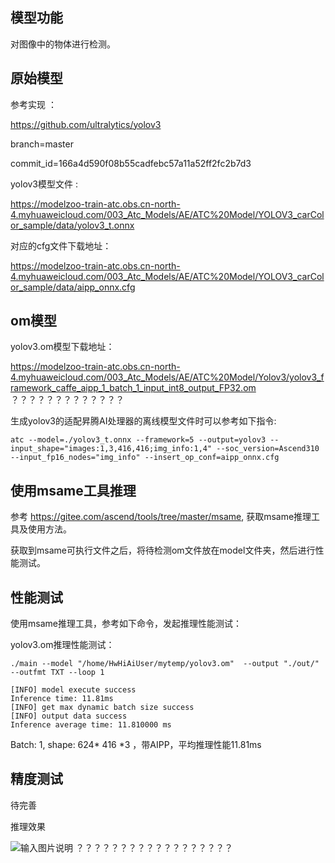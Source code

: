 ## 模型功能

 对图像中的物体进行检测。

## 原始模型

参考实现 ：

https://github.com/ultralytics/yolov3

branch=master

commit_id=166a4d590f08b55cadfebc57a11a52ff2fc2b7d3

yolov3模型文件 :

https://modelzoo-train-atc.obs.cn-north-4.myhuaweicloud.com/003_Atc_Models/AE/ATC%20Model/YOLOV3_carColor_sample/data/yolov3_t.onnx


对应的cfg文件下载地址：

https://modelzoo-train-atc.obs.cn-north-4.myhuaweicloud.com/003_Atc_Models/AE/ATC%20Model/YOLOV3_carColor_sample/data/aipp_onnx.cfg



## om模型

yolov3.om模型下载地址：

https://modelzoo-train-atc.obs.cn-north-4.myhuaweicloud.com/003_Atc_Models/AE/ATC%20Model/Yolov3/yolov3_framework_caffe_aipp_1_batch_1_input_int8_output_FP32.om ？？？？？？？？？？？？？ 


生成yolov3的适配昇腾AI处理器的离线模型文件时可以参考如下指令:

```
atc --model=./yolov3_t.onnx --framework=5 --output=yolov3 --input_shape="images:1,3,416,416;img_info:1,4" --soc_version=Ascend310 --input_fp16_nodes="img_info" --insert_op_conf=aipp_onnx.cfg
```


## 使用msame工具推理

参考 https://gitee.com/ascend/tools/tree/master/msame, 获取msame推理工具及使用方法。

获取到msame可执行文件之后，将待检测om文件放在model文件夹，然后进行性能测试。

## 性能测试

使用msame推理工具，参考如下命令，发起推理性能测试： 

yolov3.om推理性能测试：

```
./main --model "/home/HwHiAiUser/mytemp/yolov3.om"  --output "./out/" --outfmt TXT --loop 1
```

```
[INFO] model execute success
Inference time: 11.81ms
[INFO] get max dynamic batch size success
[INFO] output data success
Inference average time: 11.810000 ms
```

Batch: 1, shape: 624* 416 *3 ，带AIPP，平均推理性能11.81ms


## 精度测试

待完善

推理效果

![输入图片说明](https://images.gitee.com/uploads/images/2020/1116/160411_c5731771_8113712.jpeg "yolo-caffe.jpg") ？？？？？？？？？？？？？？？？？？

